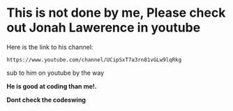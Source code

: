 # **This is not done by me**, Please check out Jonah Lawerence in youtube

Here is the link to his channel:

```
https://www.youtube.com/channel/UCipSxT7a3rn81vGLw9lqRkg
```

sub to him on youtube by the way

**He is good at coding than me!.**

**Dont check the codeswing**
